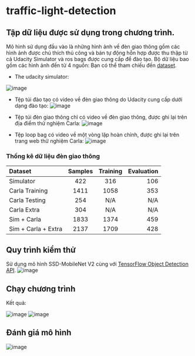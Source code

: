 # traffic-light-detection
## Tập dữ liệu được sử dụng trong chương trình.
Mô hình sử dụng đầu vào là những hình ảnh về đèn giao thông gồm các hình ảnh được chú thích thủ công và bán tự động hỗn hợp được thu thập từ cả Udacity Simulator và ros bags được cung cấp để đào tạo.
Bộ dữ liệu bao gồm các hình ảnh đến từ 4 nguồn:
Bạn có thể tham chiếu đến [dataset](https://drive.google.com/drive/folders/1NXqHTnjVC1tPjAB5DajGc30uWk5VPy7C).

* The udacity simulator:

![image](https://user-images.githubusercontent.com/122681319/228896815-ad819b84-4fc6-432b-9588-acfd391cfaae.png)

* Tệp túi đào tạo có video về đèn giao thông do Udacity cung cấp dưới dạng đào tạo:
![image](https://user-images.githubusercontent.com/122681319/228896837-269334fb-a8c5-4475-9e60-eba80fb86416.png)

* Tệp túi đèn giao thông chỉ có video về đèn giao thông, được ghi lại trên địa điểm thử nghiệm Carla:
![image](https://user-images.githubusercontent.com/122681319/228896899-2f93829e-8deb-46f2-8e08-121bd0208443.png)

* Tệp loop bag có video về một vòng lặp hoàn chỉnh, được ghi lại trên trang web thử nghiệm Carla:
![image](https://user-images.githubusercontent.com/122681319/228896978-256bd963-76da-4d7a-b3f3-a77b0b51addd.png)

### Thống kê dữ liệu đèn giao thông

|       Dataset         | Samples | Training | Evaluation |
|:----------------------|:-------:|:--------:|-----------:|
|  Simulator            |  422    |    316   |    106     |
|  Carla Training       |  1411   |    1058  |    353     |
|  Carla Testing        |  254    |    N/A   |    N/A     |
|  Carla Extra          |  304    |    N/A   |    N/A     |
|  Sim + Carla          |  1833   |    1374  |    459     |
|  Sim + Carla + Extra  |  2137   |    1709  |    428     |

## Quy trình kiểm thử
Sử dụng mô hình SSD-MobileNet V2 cùng với [TensorFlow Object Detection API](https://github.com/TensorFlow/models/tree/master/research/object_detection).
![image](https://user-images.githubusercontent.com/122681319/228903409-b8d0cb20-b22f-4d2a-9b02-aed00ffaf88f.png)

## Chạy chương trình
Kết quả:

![image](https://user-images.githubusercontent.com/122681319/228903884-0b39b0ab-1717-41e2-b0ec-942b79541e0c.png)
![image](https://user-images.githubusercontent.com/122681319/228903935-faa1512a-4a84-4eb8-a877-274dc73d8d2c.png)

## Đánh giá mô hình
![image](https://user-images.githubusercontent.com/122681319/228908221-ab5575b9-bfac-4e1b-b25c-b7ffb7fe51f2.png)



